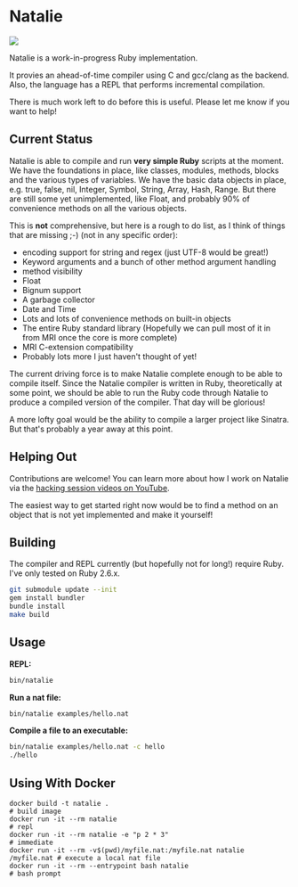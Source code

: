 # Natalie

[![](https://github.com/seven1m/natalie/workflows/Build/badge.svg)](https://github.com/seven1m/natalie/actions?workflow=Build)

Natalie is a work-in-progress Ruby implementation.

It provies an ahead-of-time compiler using C and gcc/clang as the backend.
Also, the language has a REPL that performs incremental compilation.

There is much work left to do before this is useful. Please let me know if you
want to help!

## Current Status

Natalie is able to compile and run **very simple Ruby** scripts at the moment.
We have the foundations in place, like classes, modules, methods, blocks and
the various types of variables. We have the basic data objects in place, e.g.
true, false, nil, Integer, Symbol, String, Array, Hash, Range.  But there are
still some yet unimplemented, like Float, and probably 90% of convenience
methods on all the various objects.

This is **not** comprehensive, but here is a rough to do list, as I think of
things that are missing ;-) (not in any specific order):

- encoding support for string and regex (just UTF-8 would be great!)
- Keyword arguments and a bunch of other method argument handling
- method visibility
- Float
- Bignum support
- A garbage collector
- Date and Time
- Lots and lots of convenience methods on built-in objects
- The entire Ruby standard library (Hopefully we can pull most of it in from
  MRI once the core is more complete)
- MRI C-extension compatibility
- Probably lots more I just haven't thought of yet!

The current driving force is to make Natalie complete enough to be able to
compile itself. Since the Natalie compiler is written in Ruby, theoretically
at some point, we should be able to run the Ruby code through Natalie to
produce a compiled version of the compiler. That day will be glorious!

A more lofty goal would be the ability to compile a larger project like
Sinatra. But that's probably a year away at this point.

## Helping Out

Contributions are welcome! You can learn more about how I work on Natalie via
the [hacking session videos on YouTube](https://www.youtube.com/playlist?list=PLWUx_XkUoGTq-nkbhnk6PN4m109ISo5BX).

The easiest way to get started right now would be to find a method on an object
that is not yet implemented and make it yourself!

## Building

The compiler and REPL currently (but hopefully not for long!) require Ruby.
I've only tested on Ruby 2.6.x.

```sh
git submodule update --init
gem install bundler
bundle install
make build
```

## Usage

**REPL:**

```sh
bin/natalie
```

**Run a nat file:**

```sh
bin/natalie examples/hello.nat
```

**Compile a file to an executable:**

```sh
bin/natalie examples/hello.nat -c hello
./hello
```

## Using With Docker

```
docker build -t natalie .                                               # build image
docker run -it --rm natalie                                             # repl
docker run -it --rm natalie -e "p 2 * 3"                                # immediate
docker run -it --rm -v$(pwd)/myfile.nat:/myfile.nat natalie /myfile.nat # execute a local nat file
docker run -it --rm --entrypoint bash natalie                           # bash prompt
```

